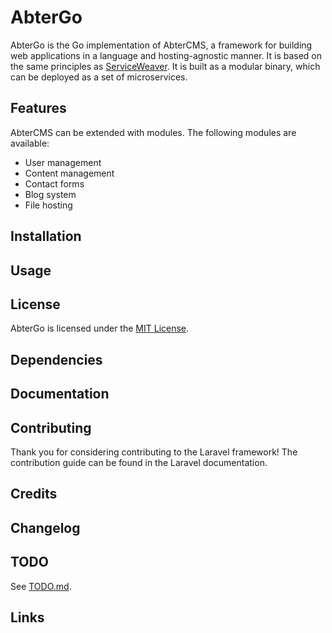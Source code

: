 AbterGo
=======

AbterGo is the Go implementation of AbterCMS, a framework for building web applications in a language and hosting-agnostic manner. It is based on the same principles as [ServiceWeaver](https://serviceweaver.dev/). It is built as a modular binary, which can be deployed as a set of microservices.

## Features

AbterCMS can be extended with modules. The following modules are available:

- User management
- Content management
- Contact forms
- Blog system
- File hosting

## Installation

## Usage

## License

AbterGo is licensed under the [MIT License](LICENSE).

## Dependencies

## Documentation



## Contributing

Thank you for considering contributing to the Laravel framework! The contribution guide can be found in the Laravel documentation.

## Credits

## Changelog

## TODO

See [TODO.md](TODO.md).

## Links


